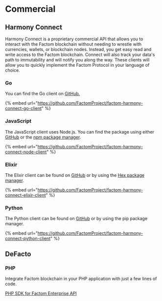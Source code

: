 # Commercial

## Harmony Connect

Harmony Connect is a proprietary commercial API that allows you to interact with the  Factom blockchain without needing to wrestle with currencies, wallets, or blockchain nodes. Instead, you get easy read and write access to the Factom blockchain. Connect will also track your data's path to immutability and will notify you along the way. These clients will allow you to quickly implement the Factom Protocol in your language of choice.

### Go

You can find the Go client on [GitHub.](https://github.com/FactomProject/factom-harmony-connect-go-client)

{% embed url="https://github.com/FactomProject/factom-harmony-connect-go-client" %}

### JavaScript

The JavaScript client uses Node.js. You can find the package using either [GitHub](https://github.com/FactomProject/factom-harmony-connect-node-client) or the [npm package manager](https://www.npmjs.com/package/harmony-connect-client).

{% embed url="https://github.com/FactomProject/factom-harmony-connect-node-client" %}

### Elixir

The Elixir client can be found on [GitHub](https://github.com/FactomProject/factom-harmony-connect-elixir-client) or by using the [Hex package manager](https://hex.pm/packages/harmony_connect_client).

{% embed url="https://github.com/FactomProject/factom-harmony-connect-elixir-client" %}

### Python

The Python client can be found on [GitHub](https://github.com/FactomProject/factom-harmony-connect-python-client) or by using the pip package manager.

{% embed url="https://github.com/FactomProject/factom-harmony-connect-python-client" %}

## **DeFacto**

### PHP

Integrate Factom blockchain in your PHP application with just a few lines of code.

[PHP SDK for Factom Enterprise API](https://github.com/DeFacto-Team/Factom-EnterpriseAPI-php)

